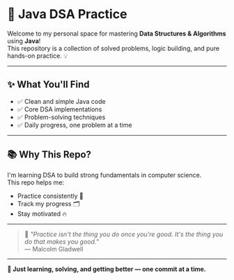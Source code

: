 # 🚀 Java DSA Practice

Welcome to my personal space for mastering **Data Structures & Algorithms** using **Java**!  
This repository is a collection of solved problems, logic building, and pure hands-on practice. 💡

---

## ✨ What You'll Find

- ✅ Clean and simple Java code  
- ✅ Core DSA implementations  
- ✅ Problem-solving techniques  
- ✅ Daily progress, one problem at a time  

---

## 📚 Why This Repo?

I'm learning DSA to build strong fundamentals in computer science.  
This repo helps me:
- Practice consistently 🧠  
- Track my progress 🗂️  
- Stay motivated 🔥  

---

> 💬 *"Practice isn't the thing you do once you're good. It's the thing you do that makes you good."*  
> — Malcolm Gladwell

---

**📌 Just learning, solving, and getting better — one commit at a time.**
